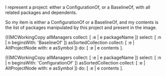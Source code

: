 I represent a project: either a ConfigurationOf, or a BaselineOf, with all related packages and dependents.

So my item is either a ConfigurationOf or a BaselineOf, and my contents is the list of packages manipulated by this project and present in the image.

(((MCWorkingCopy allManagers collect:  [ :e |
	e packageName  ]) select: [ :n | n beginsWith: 'BaselineOf' ]) asSortedCollection collect: [ :e | AltProjectNode with: e asSymbol ]) do: [ :e | e contents ].

(((MCWorkingCopy allManagers collect:  [ :e |
	e packageName  ]) select: [ :n | n beginsWith: 'ConfigurationOf' ]) asSortedCollection collect: [ :e | AltProjectNode with: e asSymbol ]) do: [ :e | e contents ].
